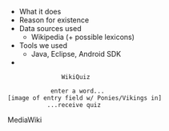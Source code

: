 - What it does
- Reason for existence
- Data sources used
    - Wikipedia (+ possible lexicons)
- Tools we used
    - Java, Eclipse, Android SDK
- 



                   WikiQuiz

                enter a word...
    [image of entry field w/ Ponies/Vikings in]
               ...receive quiz

MediaWiki
